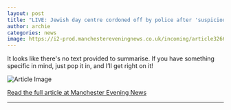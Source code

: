 ```yaml
---
layout: post
title: "LIVE: Jewish day centre cordoned off by police after 'suspicious substance found in envelope' - latest updates"
author: archie
categories: news
image: https://i2-prod.manchestereveningnews.co.uk/incoming/article32666287.ece/ALTERNATES/s1200/0_abd06458-48c1-4470-bec8-3aaded3c70dbjpeg.jpg
---
```

It looks like there's no text provided to summarise. If you have something specific in mind, just pop it in, and I’ll get right on it!

![Article Image](https://i2-prod.manchestereveningnews.co.uk/incoming/article32666287.ece/ALTERNATES/s1200/0_abd06458-48c1-4470-bec8-3aaded3c70dbjpeg.jpg)

[Read the full article at Manchester Evening News](https://www.manchestereveningnews.co.uk/news/greater-manchester-news/live-jewish-day-centre-cordoned-32665784)

---
